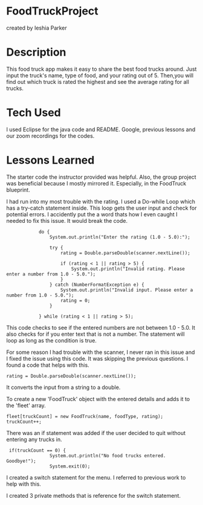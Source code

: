 # FoodTruckProject
created by Ieshia Parker
# Description
This food truck app makes it easy to share the best food trucks around.
Just input the truck's name, type of food, and your rating out of 5. 
Then,you will find out which truck is rated the highest and see the average rating for all trucks.
# Tech Used
I used Eclipse for the java code and README.
Google, previous lessons and our zoom recordings for the codes.
# Lessons Learned

The starter code the instructor provided was helpful.
Also, the group project was beneficial because I mostly mirrored it.
Especially, in the FoodTruck blueprint. 

I had run into my most trouble with the rating.
I used a Do-while Loop which has a try-catch statement inside.
This loop gets the user input and check for potential errors.
I accidently put the a word thats how I even caught I needed to fix this issue.
It would break the code. 

	            do {
	                System.out.println("Enter the rating (1.0 - 5.0):");

	                try {
	                    rating = Double.parseDouble(scanner.nextLine());

	                    if (rating < 1 || rating > 5) {
	                        System.out.println("Invalid rating. Please enter a number from 1.0 - 5.0.");
	                    }
	                } catch (NumberFormatException e) {
	                    System.out.println("Invalid input. Please enter a number from 1.0 - 5.0.");
	                    rating = 0;
	                }

	            } while (rating < 1 || rating > 5);

	            

This code checks to see if the entered numbers are not between 1.0 - 5.0.
It also checks for if you enter text that is not a number.
The statement will loop as long as the condition is true.

For some reason I had trouble with the scanner, I never ran in this issue and I fixed the issue using this code.
It was skipping the previous questions. I found a code that helps with this.

	rating = Double.parseDouble(scanner.nextLine());

It converts the input from a string to a double.

To create a new 'FoodTruck' object with the entered details and adds it to the 'fleet' array.

	fleet[truckCount] = new FoodTruck(name, foodType, rating);
	truckCount++;
  
There was an if statement was added if the user decided to quit without entering any trucks in.

	 if(truckCount == 0) {
		        	System.out.println("No food trucks entered. Goodbye!");
		        	System.exit(0);
  
I created a switch statement for the menu. I referred to previous work to help with this.

I created 3 private methods that is reference for the switch statement.




